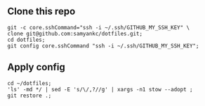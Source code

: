 ## Clone this repo
```
git -c core.sshCommand="ssh -i ~/.ssh/GITHUB_MY_SSH_KEY" \
clone git@github.com:samyankc/dotfiles.git;
cd dotfiles;
git config core.sshCommand "ssh -i ~/.ssh/GITHUB_MY_SSH_KEY";
```

## Apply config
```
cd ~/dotfiles;
'ls' -md */ | sed -E 's/\/,?//g' | xargs -n1 stow --adopt ;
git restore .;
```
